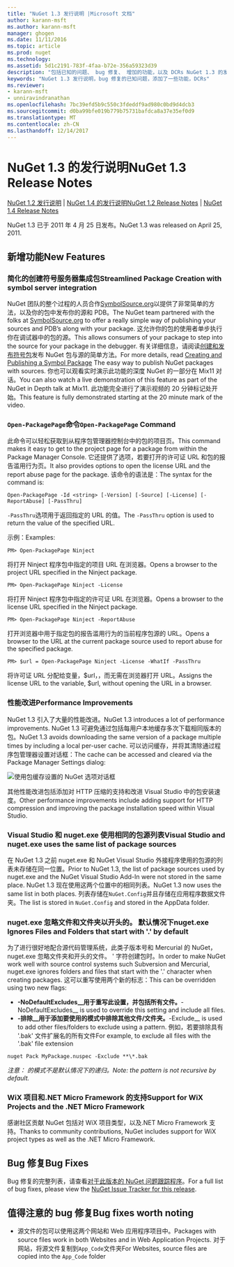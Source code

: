```yaml
---
title: "NuGet 1.3 发行说明 |Microsoft 文档"
author: karann-msft
ms.author: karann-msft
manager: ghogen
ms.date: 11/11/2016
ms.topic: article
ms.prod: nuget
ms.technology: 
ms.assetid: 5d1c2191-783f-4faa-b72e-356a59323d39
description: "包括已知的问题、 bug 修复、 增加的功能，以及 DCRs NuGet 1.3 的发行说明。"
keywords: "NuGet 1.3 发行说明，bug 修复的已知问题，添加了一些功能，DCRs"
ms.reviewer:
- karann-msft
- unniravindranathan
ms.openlocfilehash: 7bc39efd5b9c550c3fdeddf9ad980c0bd9d4dcb3
ms.sourcegitcommit: d0ba99bfe019b779b75731bafdca8a37e35ef0d9
ms.translationtype: MT
ms.contentlocale: zh-CN
ms.lasthandoff: 12/14/2017
---
```

# <a name="nuget-13-release-notes"></a><span data-ttu-id="c789e-104">NuGet 1.3 的发行说明</span><span class="sxs-lookup"><span data-stu-id="c789e-104">NuGet 1.3 Release Notes</span></span>

<span data-ttu-id="c789e-105">[NuGet 1.2 发行说明](../release-notes/nuget-1.2.md) | [NuGet 1.4 的发行说明](../release-notes/nuget-1.4.md)</span><span class="sxs-lookup"><span data-stu-id="c789e-105">[NuGet 1.2 Release Notes](../release-notes/nuget-1.2.md) | [NuGet 1.4 Release Notes](../release-notes/nuget-1.4.md)</span></span>

<span data-ttu-id="c789e-106">NuGet 1.3 已于 2011 年 4 月 25 日发布。</span><span class="sxs-lookup"><span data-stu-id="c789e-106">NuGet 1.3 was released on April 25, 2011.</span></span>

## <a name="new-features"></a><span data-ttu-id="c789e-107">新增功能</span><span class="sxs-lookup"><span data-stu-id="c789e-107">New Features</span></span>

### <a name="streamlined-package-creation-with-symbol-server-integration"></a><span data-ttu-id="c789e-108">简化的创建符号服务器集成包</span><span class="sxs-lookup"><span data-stu-id="c789e-108">Streamlined Package Creation with symbol server integration</span></span>

<span data-ttu-id="c789e-109">NuGet 团队的整个过程的人员合作[SymbolSource.org](http://www.symbolsource.org/)以提供了非常简单的方法，以及你的包中发布你的源和 PDB。</span><span class="sxs-lookup"><span data-stu-id="c789e-109">The NuGet team partnered with the folks at [SymbolSource.org](http://www.symbolsource.org/) to offer a really simple way of publishing your sources and PDB’s along with your package.</span></span> <span data-ttu-id="c789e-110">这允许你的包的使用者单步执行你在调试器中的包的源。</span><span class="sxs-lookup"><span data-stu-id="c789e-110">This allows consumers of your package to step into the source for your package in the debugger.</span></span> <span data-ttu-id="c789e-111">有关详细信息，请阅读[创建和发布符号包](../create-packages/symbol-packages.md)发布 NuGet 包与源的简单方法。</span><span class="sxs-lookup"><span data-stu-id="c789e-111">For more details, read [Creating and Publishing a Symbol Package](../create-packages/symbol-packages.md) The easy way to publish NuGet packages with sources.</span></span> <span data-ttu-id="c789e-112">你也可以观看实时演示此功能的深度 NuGet 的一部分在 Mix11 对话。</span><span class="sxs-lookup"><span data-stu-id="c789e-112">You can also watch a live demonstration of this feature as part of the NuGet in Depth talk at Mix11.</span></span> <span data-ttu-id="c789e-113">此功能完全进行了演示视频的 20 分钟标记处开始。</span><span class="sxs-lookup"><span data-stu-id="c789e-113">This feature is fully demonstrated starting at the 20 minute mark of the video.</span></span>

### <a name="open-packagepage-command"></a><span data-ttu-id="c789e-114">`Open-PackagePage`命令</span><span class="sxs-lookup"><span data-stu-id="c789e-114">`Open-PackagePage` Command</span></span>

<span data-ttu-id="c789e-115">此命令可以轻松获取到从程序包管理器控制台中的包的项目页。</span><span class="sxs-lookup"><span data-stu-id="c789e-115">This command makes it easy to get to the project page for a package from within the Package Manager Console.</span></span> <span data-ttu-id="c789e-116">它还提供了选项，若要打开的许可证 URL 和包的报告滥用行为页。</span><span class="sxs-lookup"><span data-stu-id="c789e-116">It also provides options to open the license URL and the report abuse page for the package.</span></span>
<span data-ttu-id="c789e-117">该命令的语法是：</span><span class="sxs-lookup"><span data-stu-id="c789e-117">The syntax for the command is:</span></span>

    Open-PackagePage -Id <string> [-Version] [-Source] [-License] [-ReportAbuse] [-PassThru]

<span data-ttu-id="c789e-118">`-PassThru`选项用于返回指定的 URL 的值。</span><span class="sxs-lookup"><span data-stu-id="c789e-118">The `-PassThru` option is used to return the value of the specified URL.</span></span>

<span data-ttu-id="c789e-119">示例：</span><span class="sxs-lookup"><span data-stu-id="c789e-119">Examples:</span></span>

    PM> Open-PackagePage Ninject

<span data-ttu-id="c789e-120">将打开 Ninject 程序包中指定的项目 URL 在浏览器。</span><span class="sxs-lookup"><span data-stu-id="c789e-120">Opens a browser to the project URL specified in the Ninject package.</span></span>

    PM> Open-PackagePage Ninject -License

<span data-ttu-id="c789e-121">将打开 Ninject 程序包中指定的许可证 URL 在浏览器。</span><span class="sxs-lookup"><span data-stu-id="c789e-121">Opens a browser to the license URL specified in the Ninject package.</span></span>

    PM> Open-PackagePage Ninject -ReportAbuse

<span data-ttu-id="c789e-122">打开浏览器中用于指定包的报告滥用行为的当前程序包源的 URL。</span><span class="sxs-lookup"><span data-stu-id="c789e-122">Opens a browser to the URL at the current package source used to report abuse for the specified package.</span></span>

    PM> $url = Open-PackagePage Ninject -License -WhatIf -PassThru

<span data-ttu-id="c789e-123">将许可证 URL 分配给变量，$url，，而无需在浏览器打开 URL。</span><span class="sxs-lookup"><span data-stu-id="c789e-123">Assigns the license URL to the variable, $url, without opening the URL in a browser.</span></span>

### <a name="performance-improvements"></a><span data-ttu-id="c789e-124">性能改进</span><span class="sxs-lookup"><span data-stu-id="c789e-124">Performance Improvements</span></span>

<span data-ttu-id="c789e-125">NuGet 1.3 引入了大量的性能改进。</span><span class="sxs-lookup"><span data-stu-id="c789e-125">NuGet 1.3 introduces a lot of performance improvements.</span></span> <span data-ttu-id="c789e-126">NuGet 1.3 可避免通过包括每用户本地缓存多次下载相同版本的包。</span><span class="sxs-lookup"><span data-stu-id="c789e-126">NuGet 1.3 avoids downloading the same version of a package multiple times by including a local per-user cache.</span></span> <span data-ttu-id="c789e-127">可以访问缓存，并将其清除通过程序包管理器设置对话框：</span><span class="sxs-lookup"><span data-stu-id="c789e-127">The cache can be accessed and cleared via the Package Manager Settings dialog:</span></span>

![使用包缓存设置的 NuGet 选项对话框](./media/nuget-options.png)

<span data-ttu-id="c789e-129">其他性能改进包括添加对 HTTP 压缩的支持和改进 Visual Studio 中的包安装速度。</span><span class="sxs-lookup"><span data-stu-id="c789e-129">Other performance improvements include adding support for HTTP compression and improving the package installation speed within Visual Studio.</span></span>

### <a name="visual-studio-and-nugetexe-uses-the-same-list-of-package-sources"></a><span data-ttu-id="c789e-130">Visual Studio 和 nuget.exe 使用相同的包源列表</span><span class="sxs-lookup"><span data-stu-id="c789e-130">Visual Studio and nuget.exe uses the same list of package sources</span></span>

<span data-ttu-id="c789e-131">在 NuGet 1.3 之前 nuget.exe 和 NuGet Visual Studio 外接程序使用的包源的列表未存储在同一位置。</span><span class="sxs-lookup"><span data-stu-id="c789e-131">Prior to NuGet 1.3, the list of package sources used by nuget.exe and the NuGet Visual Studio Add-In were not stored in the same place.</span></span> <span data-ttu-id="c789e-132">NuGet 1.3 现在使用这两个位置中的相同列表。</span><span class="sxs-lookup"><span data-stu-id="c789e-132">NuGet 1.3 now uses the same list in both places.</span></span> <span data-ttu-id="c789e-133">列表存储在`NuGet.Config`并且存储在应用程序数据文件夹。</span><span class="sxs-lookup"><span data-stu-id="c789e-133">The list is stored in `NuGet.Config` and stored in the AppData folder.</span></span>

### <a name="nugetexe-ignores-files-and-folders-that-start-with--by-default"></a><span data-ttu-id="c789e-134">nuget.exe 忽略文件和文件夹以开头的。 默认情况下</span><span class="sxs-lookup"><span data-stu-id="c789e-134">nuget.exe Ignores Files and Folders that start with '.' by default</span></span>

<span data-ttu-id="c789e-135">为了进行很好地配合源代码管理系统，此类子版本号和 Mercurial 的 NuGet，nuget.exe 忽略文件夹和开头的文件。 ' 字符创建包时。</span><span class="sxs-lookup"><span data-stu-id="c789e-135">In order to make NuGet work well with source control systems such Subversion and Mercurial, nuget.exe ignores folders and files that start with the '.' character when creating packages.</span></span> <span data-ttu-id="c789e-136">这可以重写使用两个新的标志：</span><span class="sxs-lookup"><span data-stu-id="c789e-136">This can be overridden using two new flags:</span></span>

* <span data-ttu-id="c789e-137">__-NoDefaultExcludes__用于重写此设置，并包括所有文件。</span><span class="sxs-lookup"><span data-stu-id="c789e-137">__-NoDefaultExcludes__ is used to override this setting and include all files.</span></span>
* <span data-ttu-id="c789e-138">__-排除__用于添加要使用的模式中排除其他文件/文件夹。</span><span class="sxs-lookup"><span data-stu-id="c789e-138">__-Exclude__ is used to add other files/folders to exclude using a pattern.</span></span> <span data-ttu-id="c789e-139">例如，若要排除具有 '.bak' 文件扩展名的所有文件</span><span class="sxs-lookup"><span data-stu-id="c789e-139">For example, to exclude all files with the '.bak' file extension</span></span>

```
nuget Pack MyPackage.nuspec -Exclude **\*.bak
```  

<span data-ttu-id="c789e-140">_注意： 的模式不是默认情况下的递归。_</span><span class="sxs-lookup"><span data-stu-id="c789e-140">_Note: the pattern is not recursive by default._</span></span>

### <a name="support-for-wix-projects-and-the-net-micro-framework"></a><span data-ttu-id="c789e-141">WiX 项目和.NET Micro Framework 的支持</span><span class="sxs-lookup"><span data-stu-id="c789e-141">Support for WiX Projects and the .NET Micro Framework</span></span>

<span data-ttu-id="c789e-142">感谢社区贡献 NuGet 包括对 WiX 项目类型，以及.NET Micro Framework 支持。</span><span class="sxs-lookup"><span data-stu-id="c789e-142">Thanks to community contributions, NuGet includes support for WiX project types as well as the .NET Micro Framework.</span></span>

## <a name="bug-fixes"></a><span data-ttu-id="c789e-143">Bug 修复</span><span class="sxs-lookup"><span data-stu-id="c789e-143">Bug Fixes</span></span>

<span data-ttu-id="c789e-144">Bug 修复的完整列表，请查看[对于此版本的 NuGet 问题跟踪程序](http://nuget.codeplex.com/workitem/list/advanced?keyword=&status=All&type=All&priority=All&release=NuGet%201.3&assignedTo=All&component=All&sortField=LastUpdatedDate&sortDirection=Descending&page=0)。</span><span class="sxs-lookup"><span data-stu-id="c789e-144">For a full list of bug fixes, please view the [NuGet Issue Tracker for this release](http://nuget.codeplex.com/workitem/list/advanced?keyword=&status=All&type=All&priority=All&release=NuGet%201.3&assignedTo=All&component=All&sortField=LastUpdatedDate&sortDirection=Descending&page=0).</span></span>

## <a name="bug-fixes-worth-noting"></a><span data-ttu-id="c789e-145">值得注意的 bug 修复</span><span class="sxs-lookup"><span data-stu-id="c789e-145">Bug fixes worth noting</span></span>

* <span data-ttu-id="c789e-146">源文件的包可以使用这两个网站和 Web 应用程序项目中。</span><span class="sxs-lookup"><span data-stu-id="c789e-146">Packages with source files work in both Websites and in Web Application Projects.</span></span>
<span data-ttu-id="c789e-147">对于网站，将源文件复制到`App_Code`文件夹</span><span class="sxs-lookup"><span data-stu-id="c789e-147">For Websites, source files are copied into the `App_Code` folder</span></span>

